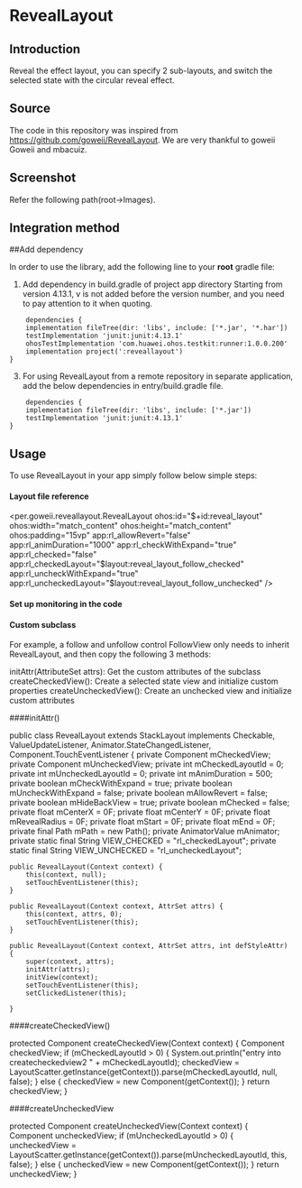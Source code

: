# RevealLayout

## Introduction

Reveal the effect layout, you can specify 2 sub-layouts, and switch the selected state with the circular reveal effect.

## Source

The code in this repository was inspired from https://github.com/goweii/RevealLayout. We are very thankful to goweii Goweii and mbacuiz.

## Screenshot

Refer the following path(root->Images).

## Integration method

##Add dependency

In order to use the library, add the following line to your **root** gradle file:


1. Add dependency in build.gradle of project app directory
Starting from version 4.13.1, v is not added before the version number, and you need to pay attention to it when quoting.
```
    dependencies {
    implementation fileTree(dir: 'libs', include: ['*.jar', '*.har'])
    testImplementation 'junit:junit:4.13.1'
    ohosTestImplementation 'com.huawei.ohos.testkit:runner:1.0.0.200'
    implementation project(':reveallayout')
}
```

3. For using RevealLayout from a remote repository in separate application, add the below dependencies in entry/build.gradle file.
```
    dependencies {
    implementation fileTree(dir: 'libs', include: ['*.jar'])
    testImplementation 'junit:junit:4.13.1'
}
``` 

## Usage

To use RevealLayout in your app simply follow below simple steps:

#### Layout file reference

<per.goweii.reveallayout.RevealLayout
                ohos:id="$+id:reveal_layout"
                ohos:width="match_content"
                ohos:height="match_content"
                ohos:padding="15vp"
                app:rl_allowRevert="false"
                app:rl_animDuration="1000"
                app:rl_checkWithExpand="true"
                app:rl_checked="false"
                app:rl_checkedLayout="$layout:reveal_layout_follow_checked"
                app:rl_uncheckWithExpand="true"
                app:rl_uncheckedLayout="$layout:reveal_layout_follow_unchecked" />

#### Set up monitoring in the code

#### Custom subclass

For example, a follow and unfollow control FollowView only needs to inherit RevealLayout, and then copy the following 3 methods:

initAttr(AttributeSet attrs): Get the custom attributes of the subclass
createCheckedView(): Create a selected state view and initialize custom properties
createUncheckedView(): Create an unchecked view and initialize custom attributes

####initAttr()

public class RevealLayout extends StackLayout implements Checkable, ValueUpdateListener, Animator.StateChangedListener,
        Component.TouchEventListener {
    private Component mCheckedView;
    private Component mUncheckedView;
    private int mCheckedLayoutId = 0;
    private int mUncheckedLayoutId = 0;
    private int mAnimDuration = 500;
    private boolean mCheckWithExpand = true;
    private boolean mUncheckWithExpand = false;
    private boolean mAllowRevert = false;
    private boolean mHideBackView = true;
    private boolean mChecked = false;
    private float mCenterX = 0F;
    private float mCenterY = 0F;
    private float mRevealRadius = 0F;
    private float mStart = 0F;
    private float mEnd = 0F;
    private final Path mPath = new Path();
    private AnimatorValue mAnimator;
    private static final String VIEW_CHECKED = "rl_checkedLayout";
    private static final String VIEW_UNCHECKED = "rl_uncheckedLayout";

    public RevealLayout(Context context) {
        this(context, null);
        setTouchEventListener(this);
    }

    public RevealLayout(Context context, AttrSet attrs) {
        this(context, attrs, 0);
        setTouchEventListener(this);
    }

    public RevealLayout(Context context, AttrSet attrs, int defStyleAttr) {
        super(context, attrs);
        initAttr(attrs);
        initView(context);
        setTouchEventListener(this);
        setClickedListener(this);

    }

####createCheckedView()

protected Component createCheckedView(Context context) {
        Component checkedView;
        if (mCheckedLayoutId > 0) {
            System.out.println("entry into createcheckedview2 " + mCheckedLayoutId);
            checkedView = LayoutScatter.getInstance(getContext()).parse(mCheckedLayoutId, null, false);
        } else {
            checkedView = new Component(getContext());
        }
        return checkedView;
    }

####createUncheckedView

protected Component createUncheckedView(Context context) {
        Component uncheckedView;
        if (mUncheckedLayoutId > 0) {
            uncheckedView = LayoutScatter.getInstance(getContext()).parse(mUncheckedLayoutId, this,
                    false);
        } else {
            uncheckedView = new Component(getContext());
        }
        return uncheckedView;
    }

